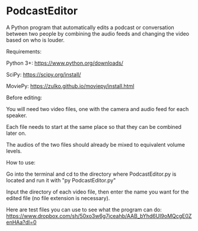 # PodcastEditor
A Python program that automatically edits a podcast or conversation between two people by combining the audio feeds and changing the video based on who is louder.

Requirements: 

  Python 3+: https://www.python.org/downloads/

  SciPy: https://scipy.org/install/

  MoviePy: https://zulko.github.io/moviepy/install.html

Before editing:

  You will need two video files, one with the camera and audio feed for each speaker.

  Each file needs to start at the same place so that they can be combined later on.

  The audios of the two files should already be mixed to equivalent volume levels.

How to use:

  Go into the terminal and cd to the directory where PodcastEditor.py is located and run it with "py PodcastEditor.py"
  
  Input the directory of each video file, then enter the name you want for the edited file (no file extension is necessary).
  
  Here are test files you can use to see what the program can do: https://www.dropbox.com/sh/50xo3w6g7jceahb/AAB_bYhd6UI9oMQcgE0ZenHAa?dl=0
